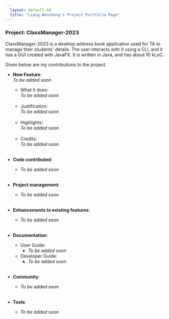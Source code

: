```yaml
---
  layout: default.md
  title: "Liang Wenzhong's Project Portfolio Page"
---
```


### Project: ClassManager-2023

ClassManager-2023 is a desktop address book application used for TA to manage their students' details. 
The user interacts with it using a CLI, and it has a GUI created with JavaFX. It is written in Java, and has about 10 kLoC.

Given below are my contributions to the project.

* **New Feature**: \
  _To be added soon_
  * What it does: \
    _To be added soon_
    <br/><br/>
  * Justification: \
    _To be added soon_
    <br/><br/>
  * Highlights: \
    _To be added soon_
    <br/><br/>
  * Credits: \
    _To be added soon_
<br/><br/>

* **Code contributed**:  
  * _To be added soon_
  <br/><br/>

* **Project management**:
  * _To be added soon_
<br/><br/>
  
* **Enhancements to existing features**:
  * _To be added soon_
<br/><br/>
  
* **Documentation**:
  * User Guide:
    * _To be added soon_
  * Developer Guide:
    * _To be added soon_
<br/><br/>
    
* **Community**:
  * _To be added soon_ 
<br/><br/>
  
* **Tools**:
  * _To be added soon_
